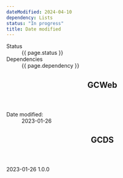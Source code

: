 ```yaml
---
dateModified: 2024-04-10
dependency: Lists
status: "In progress"
title: Date modified
---
```

<dl class="dl-horizontal brdr-0">
  <dt>Status</dt>
  <dd><span class="label label-warning mrgn-lft-sm">{{ page.status }}</span></dd>
  <dt>Dependencies</dt>
  <dd><span class="label label-info mrgn-lft-sm">{{ page.dependency }}</span></dd>
</dl>
<div class="row wb-eqht">
  <div class="col-md-6">
    <section class="panel panel-default hght-inhrt">
      <header class="panel-heading"><h2 class="panel-title">GCWeb</h2></header>
      <div class="panel-body">
       <dl id="wb-dtmd">
        <dt>Date modified:</dt>
        <dd><time property="dateModified">2023-01-26</time></dd>
      </dl>
      </div>
    </section>
    <!-- <dl>
      <dt>Link colour:</dt>
      <dd>rgb(40, 65, 98)</dd>
      <dt>Font size:</dt>
      <dd>16px</dd>
      <dt>Focus:</dt>
      <dd>Outline-color: rgb(229, 151, 0)</dd>
      <dt>Styled state:</dt>
      <dd>
        <ul>
          <li>hover</li>
          <li>focus</li>
          <li>visited</li>
        </ul>
      </dd>
      <dt>Truncated:</dt>
      <dd>ellipsis</dd>
      <dt>Icon:</dt>
      <dd>Glyphicons, before</dd>
      <dt>Guidance:</dt>
      <dd>Incomplete (missing states, Figma file)</dd>
      <dt>Clickable:</dt>
      <dd>True</dd>
      <dt>First item:</dt>
      <dd>Canada.ca</dd>
    </dl> -->
  </div>
  <div class="col-md-6">
    <section class="panel panel-default hght-inhrt">
      <header class="panel-heading"><h2 class="panel-title">GCDS</h2></header>
      <div class="panel-body">
        <gcds-date-modified>2023-01-26</gcds-date-modified>
        <gcds-date-modified type="version">1.0.0</gcds-date-modified>
      </div>
    </section>
    <!-- <dl>
      <dt>Link colour:</dt>
      <dd>rgb(43, 67, 128)</dd>
      <dt>Font size:</dt>
      <dd> mobile: 16px | desktop: 20px</dd>
      <dt>Focus:</dt>
      <dd>Outline-color: rgb(5, 53, 210)</dd>
      <dt>Styled state:</dt>
      <dd>
        <ul>
          <li>hover</li>
          <li>focus</li>
        </ul>
      </dd>
      <dt>Truncated:</dt>
      <dd>-</dd>
      <dt>Icon:</dt>
      <dd>custom, after</dd>
      <dt>Guidance:</dt>
      <dd>Web, Figma, Storybook</dd>
      <dt>Clickable:</dt>
      <dd>True/False</dd>
      <dt>First item:</dt>
      <dd>Customizable</dd>
    </dl> -->
  </div>
</div>

